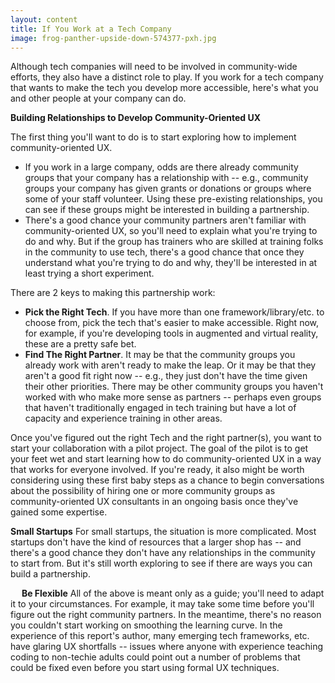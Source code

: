 ```yaml
---
layout: content
title: If You Work at a Tech Company
image: frog-panther-upside-down-574377-pxh.jpg
---
```


Although tech companies will need to be involved in community-wide efforts, they also have a distinct role to play.  If you work for a tech company that wants to make the tech you develop more accessible, here's what you and other people at your company can do. 

__Building Relationships to Develop Community-Oriented UX__

The first thing you'll want to do is to start exploring how to implement community-oriented UX.

- If you work in a large company, odds are there already community groups that your company has a relationship with -- e.g., community groups your company has given grants or donations or groups where some of your staff volunteer. Using these pre-existing relationships, you can see if these groups might be interested in building a partnership. 
- There's a good chance your community partners aren't familiar with community-oriented UX, so you'll need to explain what you're trying to do and why. But if the group has trainers who are skilled at training folks in the community to use tech, there's a good chance that once they understand what you're trying to do and why, they'll be interested in at least trying a short experiment. 

There are 2 keys to making this partnership work:

- __Pick the Right Tech__. If you have more than one framework/library/etc. to choose from, pick the tech that's easier to make accessible. Right now, for example, if you're developing tools in augmented and virtual reality, these are a pretty safe bet.
- __Find The Right Partner__. It may be that the community groups you already work with aren't ready to make the leap. Or it may be that they aren't a good fit right now -- e.g., they just don't have the time given their other priorities. There may be other community groups you haven't worked with who make more sense as partners -- perhaps even groups that haven't traditionally engaged in tech training but have a lot of capacity and experience training in other areas.

Once you've figured out the right Tech and the right partner(s), you want to start your collaboration with a pilot project. The goal of the pilot is to get your feet wet and start learning how to do community-oriented UX in a way that works for everyone involved. If you're ready, it also might be worth considering using these first baby steps as a chance to begin conversations about the possibility of hiring one or more community groups as community-oriented UX consultants in an ongoing basis once they've gained some expertise.

__Small Startups__
For small startups, the situation is more complicated. Most startups don't have the kind of resources that a larger shop has -- and there's a good chance they don't have any relationships in the community to start from. But it's still worth exploring to see if there are ways you can build a partnership.

 
__Be Flexible__
All of the above is meant only as a guide; you'll need to adapt it to your circumstances. For example, it may take some time before you'll figure out the right community partners. In the meantime, there's no reason you couldn't start working on smoothing the learning curve. In the experience of this report's author, many emerging tech frameworks, etc. have glaring UX shortfalls -- issues where anyone with experience teaching coding to non-techie adults could point out a number of problems that could be fixed even before you start using formal UX techniques.

